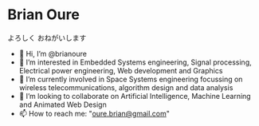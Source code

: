 # Brian Oure
よろしく おねがいします
- 👋 Hi, I’m @brianoure
- 👀 I’m interested in Embedded Systems engineering, Signal processing, Electrical power engineering, Web development and Graphics
- 🌱 I’m currently involved in Space Systems engineering focussing on wireless telecommunications, algorithm design and data analysis
- 💞️ I’m looking to collaborate on Artificial Intelligence, Machine Learning and Animated Web Design
- 📫 How to reach me: "oure.brian@gmail.com" 
<!---
brianoure/brianoure is a ✨ special ✨ repository because its `README.md` (this file) appears on your GitHub profile.
You can click the Preview link to take a look at your changes.
--->
